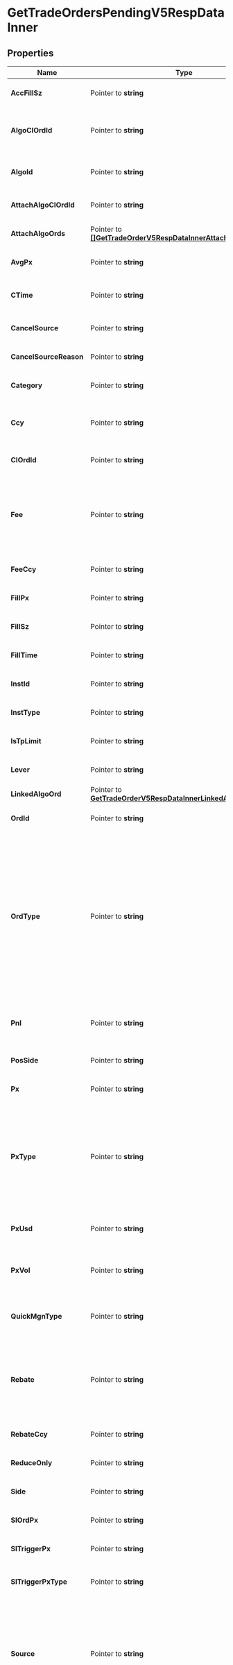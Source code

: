 # GetTradeOrdersPendingV5RespDataInner

## Properties

Name | Type | Description | Notes
------------ | ------------- | ------------- | -------------
**AccFillSz** | Pointer to **string** | Accumulated fill quantity | [optional] [default to ""]
**AlgoClOrdId** | Pointer to **string** | Client-supplied Algo ID. There will be a value when algo order attaching &#x60;algoClOrdId&#x60; is triggered, or it will be \&quot;\&quot;. | [optional] [default to ""]
**AlgoId** | Pointer to **string** | Algo ID. There will be a value when algo order is triggered, or it will be \&quot;\&quot;. | [optional] [default to ""]
**AttachAlgoClOrdId** | Pointer to **string** | Client-supplied Algo ID when placing order attaching TP/SL. | [optional] [default to ""]
**AttachAlgoOrds** | Pointer to [**[]GetTradeOrderV5RespDataInnerAttachAlgoOrdsInner**](GetTradeOrderV5RespDataInnerAttachAlgoOrdsInner.md) | TP/SL information attached when placing order | [optional] 
**AvgPx** | Pointer to **string** | Average filled price. If none is filled, it will return \&quot;\&quot;. | [optional] [default to ""]
**CTime** | Pointer to **string** | Creation time, Unix timestamp format in milliseconds, e.g. &#x60;1597026383085&#x60; | [optional] [default to ""]
**CancelSource** | Pointer to **string** | Code of the cancellation source. | [optional] [default to ""]
**CancelSourceReason** | Pointer to **string** | Reason for the cancellation. | [optional] [default to ""]
**Category** | Pointer to **string** | Category   &#x60;normal&#x60; | [optional] [default to ""]
**Ccy** | Pointer to **string** | Margin currency   Applicable to all &#x60;isolated&#x60; &#x60;MARGIN&#x60; orders and &#x60;cross&#x60; &#x60;MARGIN&#x60; orders in &#x60;Spot and futures mode&#x60;. | [optional] [default to ""]
**ClOrdId** | Pointer to **string** | Client Order ID as assigned by the client | [optional] [default to ""]
**Fee** | Pointer to **string** | Fee and rebate  For spot and margin, it is accumulated fee charged by the platform. It is always negative, e.g. -0.01.   For Expiry Futures, Perpetual Futures and Options, it is accumulated fee and rebate | [optional] [default to ""]
**FeeCcy** | Pointer to **string** | Fee currency | [optional] [default to ""]
**FillPx** | Pointer to **string** | Last filled price | [optional] [default to ""]
**FillSz** | Pointer to **string** | Last filled quantity | [optional] [default to ""]
**FillTime** | Pointer to **string** | Last filled time | [optional] [default to ""]
**InstId** | Pointer to **string** | Instrument ID | [optional] [default to ""]
**InstType** | Pointer to **string** | Instrument type | [optional] [default to ""]
**IsTpLimit** | Pointer to **string** | Whether it is TP limit order. true or false | [optional] [default to ""]
**Lever** | Pointer to **string** | Leverage, from &#x60;0.01&#x60; to &#x60;125&#x60;.   Only applicable to &#x60;MARGIN/FUTURES/SWAP&#x60; | [optional] [default to ""]
**LinkedAlgoOrd** | Pointer to [**GetTradeOrderV5RespDataInnerLinkedAlgoOrd**](GetTradeOrderV5RespDataInnerLinkedAlgoOrd.md) |  | [optional] 
**OrdId** | Pointer to **string** | Order ID | [optional] [default to ""]
**OrdType** | Pointer to **string** | Order type   &#x60;market&#x60;: Market order   &#x60;limit&#x60;: Limit order   &#x60;post_only&#x60;: Post-only order   &#x60;fok&#x60;: Fill-or-kill order   &#x60;ioc&#x60;: Immediate-or-cancel order    &#x60;optimal_limit_ioc&#x60;: Market order with immediate-or-cancel order  &#x60;mmp&#x60;: Market Maker Protection (only applicable to Option in Portfolio Margin mode)  &#x60;mmp_and_post_only&#x60;: Market Maker Protection and Post-only order(only applicable to Option in Portfolio Margin mode)   &#x60;op_fok&#x60;: Simple options (fok) | [optional] [default to ""]
**Pnl** | Pointer to **string** | Profit and loss, Applicable to orders which have a trade and aim to close position. It always is 0 in other conditions | [optional] [default to ""]
**PosSide** | Pointer to **string** | Position side | [optional] [default to ""]
**Px** | Pointer to **string** | Price   For options, use coin as unit (e.g. BTC, ETH) | [optional] [default to ""]
**PxType** | Pointer to **string** | Price type of options   &#x60;px&#x60;: Place an order based on price, in the unit of coin (the unit for the request parameter px is BTC or ETH)   &#x60;pxVol&#x60;: Place an order based on pxVol   &#x60;pxUsd&#x60;: Place an order based on pxUsd, in the unit of USD (the unit for the request parameter px is USD) | [optional] [default to ""]
**PxUsd** | Pointer to **string** | Options price in USDOnly applicable to options; return \&quot;\&quot; for other instrument types | [optional] [default to ""]
**PxVol** | Pointer to **string** | Implied volatility of the options orderOnly applicable to options; return \&quot;\&quot; for other instrument types | [optional] [default to ""]
**QuickMgnType** | Pointer to **string** | Quick Margin type, Only applicable to Quick Margin Mode of isolated margin  &#x60;manual&#x60;, &#x60;auto_borrow&#x60;, &#x60;auto_repay&#x60; | [optional] [default to ""]
**Rebate** | Pointer to **string** | Rebate amount, only applicable to spot and margin, the reward of placing orders from the platform (rebate) given to user who has reached the specified trading level. If there is no rebate, this field is \&quot;\&quot;. | [optional] [default to ""]
**RebateCcy** | Pointer to **string** | Rebate currency | [optional] [default to ""]
**ReduceOnly** | Pointer to **string** | Whether the order can only reduce the position size. Valid options: true or false. | [optional] [default to ""]
**Side** | Pointer to **string** | Order side | [optional] [default to ""]
**SlOrdPx** | Pointer to **string** | Stop-loss order price. | [optional] [default to ""]
**SlTriggerPx** | Pointer to **string** | Stop-loss trigger price. | [optional] [default to ""]
**SlTriggerPxType** | Pointer to **string** | Stop-loss trigger price type.   &#x60;last&#x60;: last price  &#x60;index&#x60;: index price  &#x60;mark&#x60;: mark price | [optional] [default to ""]
**Source** | Pointer to **string** | Order source  &#x60;6&#x60;: The normal order triggered by the &#x60;trigger order&#x60;  &#x60;7&#x60;:The normal order triggered by the &#x60;TP/SL order&#x60;   &#x60;13&#x60;: The normal order triggered by the algo order  &#x60;25&#x60;:The normal order triggered by the &#x60;trailing stop order&#x60;  &#x60;34&#x60;: The normal order triggered by the chase order | [optional] [default to ""]
**State** | Pointer to **string** | State  &#x60;live&#x60;   &#x60;partially_filled&#x60; | [optional] [default to ""]
**StpId** | Pointer to **string** | Self trade prevention ID  Return \&quot;\&quot; if self trade prevention is not applicable (deprecated) | [optional] [default to ""]
**StpMode** | Pointer to **string** | Self trade prevention mode   Return \&quot;\&quot; if self trade prevention is not applicable | [optional] [default to ""]
**Sz** | Pointer to **string** | Quantity to buy or sell | [optional] [default to ""]
**Tag** | Pointer to **string** | Order tag | [optional] [default to ""]
**TdMode** | Pointer to **string** | Trade mode | [optional] [default to ""]
**TgtCcy** | Pointer to **string** | Order quantity unit setting for &#x60;sz&#x60;  &#x60;base_ccy&#x60;: Base currency ,&#x60;quote_ccy&#x60;: Quote currency    Only applicable to &#x60;SPOT&#x60; Market Orders  Default is &#x60;quote_ccy&#x60; for buy, &#x60;base_ccy&#x60; for sell | [optional] [default to ""]
**TpOrdPx** | Pointer to **string** | Take-profit order price. | [optional] [default to ""]
**TpTriggerPx** | Pointer to **string** | Take-profit trigger price. | [optional] [default to ""]
**TpTriggerPxType** | Pointer to **string** | Take-profit trigger price type.   &#x60;last&#x60;: last price  &#x60;index&#x60;: index price  &#x60;mark&#x60;: mark price | [optional] [default to ""]
**TradeId** | Pointer to **string** | Last trade ID | [optional] [default to ""]
**UTime** | Pointer to **string** | Update time, Unix timestamp format in milliseconds, e.g. &#x60;1597026383085&#x60; | [optional] [default to ""]

## Methods

### NewGetTradeOrdersPendingV5RespDataInner

`func NewGetTradeOrdersPendingV5RespDataInner() *GetTradeOrdersPendingV5RespDataInner`

NewGetTradeOrdersPendingV5RespDataInner instantiates a new GetTradeOrdersPendingV5RespDataInner object
This constructor will assign default values to properties that have it defined,
and makes sure properties required by API are set, but the set of arguments
will change when the set of required properties is changed

### NewGetTradeOrdersPendingV5RespDataInnerWithDefaults

`func NewGetTradeOrdersPendingV5RespDataInnerWithDefaults() *GetTradeOrdersPendingV5RespDataInner`

NewGetTradeOrdersPendingV5RespDataInnerWithDefaults instantiates a new GetTradeOrdersPendingV5RespDataInner object
This constructor will only assign default values to properties that have it defined,
but it doesn't guarantee that properties required by API are set

### GetAccFillSz

`func (o *GetTradeOrdersPendingV5RespDataInner) GetAccFillSz() string`

GetAccFillSz returns the AccFillSz field if non-nil, zero value otherwise.

### GetAccFillSzOk

`func (o *GetTradeOrdersPendingV5RespDataInner) GetAccFillSzOk() (*string, bool)`

GetAccFillSzOk returns a tuple with the AccFillSz field if it's non-nil, zero value otherwise
and a boolean to check if the value has been set.

### SetAccFillSz

`func (o *GetTradeOrdersPendingV5RespDataInner) SetAccFillSz(v string)`

SetAccFillSz sets AccFillSz field to given value.

### HasAccFillSz

`func (o *GetTradeOrdersPendingV5RespDataInner) HasAccFillSz() bool`

HasAccFillSz returns a boolean if a field has been set.

### GetAlgoClOrdId

`func (o *GetTradeOrdersPendingV5RespDataInner) GetAlgoClOrdId() string`

GetAlgoClOrdId returns the AlgoClOrdId field if non-nil, zero value otherwise.

### GetAlgoClOrdIdOk

`func (o *GetTradeOrdersPendingV5RespDataInner) GetAlgoClOrdIdOk() (*string, bool)`

GetAlgoClOrdIdOk returns a tuple with the AlgoClOrdId field if it's non-nil, zero value otherwise
and a boolean to check if the value has been set.

### SetAlgoClOrdId

`func (o *GetTradeOrdersPendingV5RespDataInner) SetAlgoClOrdId(v string)`

SetAlgoClOrdId sets AlgoClOrdId field to given value.

### HasAlgoClOrdId

`func (o *GetTradeOrdersPendingV5RespDataInner) HasAlgoClOrdId() bool`

HasAlgoClOrdId returns a boolean if a field has been set.

### GetAlgoId

`func (o *GetTradeOrdersPendingV5RespDataInner) GetAlgoId() string`

GetAlgoId returns the AlgoId field if non-nil, zero value otherwise.

### GetAlgoIdOk

`func (o *GetTradeOrdersPendingV5RespDataInner) GetAlgoIdOk() (*string, bool)`

GetAlgoIdOk returns a tuple with the AlgoId field if it's non-nil, zero value otherwise
and a boolean to check if the value has been set.

### SetAlgoId

`func (o *GetTradeOrdersPendingV5RespDataInner) SetAlgoId(v string)`

SetAlgoId sets AlgoId field to given value.

### HasAlgoId

`func (o *GetTradeOrdersPendingV5RespDataInner) HasAlgoId() bool`

HasAlgoId returns a boolean if a field has been set.

### GetAttachAlgoClOrdId

`func (o *GetTradeOrdersPendingV5RespDataInner) GetAttachAlgoClOrdId() string`

GetAttachAlgoClOrdId returns the AttachAlgoClOrdId field if non-nil, zero value otherwise.

### GetAttachAlgoClOrdIdOk

`func (o *GetTradeOrdersPendingV5RespDataInner) GetAttachAlgoClOrdIdOk() (*string, bool)`

GetAttachAlgoClOrdIdOk returns a tuple with the AttachAlgoClOrdId field if it's non-nil, zero value otherwise
and a boolean to check if the value has been set.

### SetAttachAlgoClOrdId

`func (o *GetTradeOrdersPendingV5RespDataInner) SetAttachAlgoClOrdId(v string)`

SetAttachAlgoClOrdId sets AttachAlgoClOrdId field to given value.

### HasAttachAlgoClOrdId

`func (o *GetTradeOrdersPendingV5RespDataInner) HasAttachAlgoClOrdId() bool`

HasAttachAlgoClOrdId returns a boolean if a field has been set.

### GetAttachAlgoOrds

`func (o *GetTradeOrdersPendingV5RespDataInner) GetAttachAlgoOrds() []GetTradeOrderV5RespDataInnerAttachAlgoOrdsInner`

GetAttachAlgoOrds returns the AttachAlgoOrds field if non-nil, zero value otherwise.

### GetAttachAlgoOrdsOk

`func (o *GetTradeOrdersPendingV5RespDataInner) GetAttachAlgoOrdsOk() (*[]GetTradeOrderV5RespDataInnerAttachAlgoOrdsInner, bool)`

GetAttachAlgoOrdsOk returns a tuple with the AttachAlgoOrds field if it's non-nil, zero value otherwise
and a boolean to check if the value has been set.

### SetAttachAlgoOrds

`func (o *GetTradeOrdersPendingV5RespDataInner) SetAttachAlgoOrds(v []GetTradeOrderV5RespDataInnerAttachAlgoOrdsInner)`

SetAttachAlgoOrds sets AttachAlgoOrds field to given value.

### HasAttachAlgoOrds

`func (o *GetTradeOrdersPendingV5RespDataInner) HasAttachAlgoOrds() bool`

HasAttachAlgoOrds returns a boolean if a field has been set.

### GetAvgPx

`func (o *GetTradeOrdersPendingV5RespDataInner) GetAvgPx() string`

GetAvgPx returns the AvgPx field if non-nil, zero value otherwise.

### GetAvgPxOk

`func (o *GetTradeOrdersPendingV5RespDataInner) GetAvgPxOk() (*string, bool)`

GetAvgPxOk returns a tuple with the AvgPx field if it's non-nil, zero value otherwise
and a boolean to check if the value has been set.

### SetAvgPx

`func (o *GetTradeOrdersPendingV5RespDataInner) SetAvgPx(v string)`

SetAvgPx sets AvgPx field to given value.

### HasAvgPx

`func (o *GetTradeOrdersPendingV5RespDataInner) HasAvgPx() bool`

HasAvgPx returns a boolean if a field has been set.

### GetCTime

`func (o *GetTradeOrdersPendingV5RespDataInner) GetCTime() string`

GetCTime returns the CTime field if non-nil, zero value otherwise.

### GetCTimeOk

`func (o *GetTradeOrdersPendingV5RespDataInner) GetCTimeOk() (*string, bool)`

GetCTimeOk returns a tuple with the CTime field if it's non-nil, zero value otherwise
and a boolean to check if the value has been set.

### SetCTime

`func (o *GetTradeOrdersPendingV5RespDataInner) SetCTime(v string)`

SetCTime sets CTime field to given value.

### HasCTime

`func (o *GetTradeOrdersPendingV5RespDataInner) HasCTime() bool`

HasCTime returns a boolean if a field has been set.

### GetCancelSource

`func (o *GetTradeOrdersPendingV5RespDataInner) GetCancelSource() string`

GetCancelSource returns the CancelSource field if non-nil, zero value otherwise.

### GetCancelSourceOk

`func (o *GetTradeOrdersPendingV5RespDataInner) GetCancelSourceOk() (*string, bool)`

GetCancelSourceOk returns a tuple with the CancelSource field if it's non-nil, zero value otherwise
and a boolean to check if the value has been set.

### SetCancelSource

`func (o *GetTradeOrdersPendingV5RespDataInner) SetCancelSource(v string)`

SetCancelSource sets CancelSource field to given value.

### HasCancelSource

`func (o *GetTradeOrdersPendingV5RespDataInner) HasCancelSource() bool`

HasCancelSource returns a boolean if a field has been set.

### GetCancelSourceReason

`func (o *GetTradeOrdersPendingV5RespDataInner) GetCancelSourceReason() string`

GetCancelSourceReason returns the CancelSourceReason field if non-nil, zero value otherwise.

### GetCancelSourceReasonOk

`func (o *GetTradeOrdersPendingV5RespDataInner) GetCancelSourceReasonOk() (*string, bool)`

GetCancelSourceReasonOk returns a tuple with the CancelSourceReason field if it's non-nil, zero value otherwise
and a boolean to check if the value has been set.

### SetCancelSourceReason

`func (o *GetTradeOrdersPendingV5RespDataInner) SetCancelSourceReason(v string)`

SetCancelSourceReason sets CancelSourceReason field to given value.

### HasCancelSourceReason

`func (o *GetTradeOrdersPendingV5RespDataInner) HasCancelSourceReason() bool`

HasCancelSourceReason returns a boolean if a field has been set.

### GetCategory

`func (o *GetTradeOrdersPendingV5RespDataInner) GetCategory() string`

GetCategory returns the Category field if non-nil, zero value otherwise.

### GetCategoryOk

`func (o *GetTradeOrdersPendingV5RespDataInner) GetCategoryOk() (*string, bool)`

GetCategoryOk returns a tuple with the Category field if it's non-nil, zero value otherwise
and a boolean to check if the value has been set.

### SetCategory

`func (o *GetTradeOrdersPendingV5RespDataInner) SetCategory(v string)`

SetCategory sets Category field to given value.

### HasCategory

`func (o *GetTradeOrdersPendingV5RespDataInner) HasCategory() bool`

HasCategory returns a boolean if a field has been set.

### GetCcy

`func (o *GetTradeOrdersPendingV5RespDataInner) GetCcy() string`

GetCcy returns the Ccy field if non-nil, zero value otherwise.

### GetCcyOk

`func (o *GetTradeOrdersPendingV5RespDataInner) GetCcyOk() (*string, bool)`

GetCcyOk returns a tuple with the Ccy field if it's non-nil, zero value otherwise
and a boolean to check if the value has been set.

### SetCcy

`func (o *GetTradeOrdersPendingV5RespDataInner) SetCcy(v string)`

SetCcy sets Ccy field to given value.

### HasCcy

`func (o *GetTradeOrdersPendingV5RespDataInner) HasCcy() bool`

HasCcy returns a boolean if a field has been set.

### GetClOrdId

`func (o *GetTradeOrdersPendingV5RespDataInner) GetClOrdId() string`

GetClOrdId returns the ClOrdId field if non-nil, zero value otherwise.

### GetClOrdIdOk

`func (o *GetTradeOrdersPendingV5RespDataInner) GetClOrdIdOk() (*string, bool)`

GetClOrdIdOk returns a tuple with the ClOrdId field if it's non-nil, zero value otherwise
and a boolean to check if the value has been set.

### SetClOrdId

`func (o *GetTradeOrdersPendingV5RespDataInner) SetClOrdId(v string)`

SetClOrdId sets ClOrdId field to given value.

### HasClOrdId

`func (o *GetTradeOrdersPendingV5RespDataInner) HasClOrdId() bool`

HasClOrdId returns a boolean if a field has been set.

### GetFee

`func (o *GetTradeOrdersPendingV5RespDataInner) GetFee() string`

GetFee returns the Fee field if non-nil, zero value otherwise.

### GetFeeOk

`func (o *GetTradeOrdersPendingV5RespDataInner) GetFeeOk() (*string, bool)`

GetFeeOk returns a tuple with the Fee field if it's non-nil, zero value otherwise
and a boolean to check if the value has been set.

### SetFee

`func (o *GetTradeOrdersPendingV5RespDataInner) SetFee(v string)`

SetFee sets Fee field to given value.

### HasFee

`func (o *GetTradeOrdersPendingV5RespDataInner) HasFee() bool`

HasFee returns a boolean if a field has been set.

### GetFeeCcy

`func (o *GetTradeOrdersPendingV5RespDataInner) GetFeeCcy() string`

GetFeeCcy returns the FeeCcy field if non-nil, zero value otherwise.

### GetFeeCcyOk

`func (o *GetTradeOrdersPendingV5RespDataInner) GetFeeCcyOk() (*string, bool)`

GetFeeCcyOk returns a tuple with the FeeCcy field if it's non-nil, zero value otherwise
and a boolean to check if the value has been set.

### SetFeeCcy

`func (o *GetTradeOrdersPendingV5RespDataInner) SetFeeCcy(v string)`

SetFeeCcy sets FeeCcy field to given value.

### HasFeeCcy

`func (o *GetTradeOrdersPendingV5RespDataInner) HasFeeCcy() bool`

HasFeeCcy returns a boolean if a field has been set.

### GetFillPx

`func (o *GetTradeOrdersPendingV5RespDataInner) GetFillPx() string`

GetFillPx returns the FillPx field if non-nil, zero value otherwise.

### GetFillPxOk

`func (o *GetTradeOrdersPendingV5RespDataInner) GetFillPxOk() (*string, bool)`

GetFillPxOk returns a tuple with the FillPx field if it's non-nil, zero value otherwise
and a boolean to check if the value has been set.

### SetFillPx

`func (o *GetTradeOrdersPendingV5RespDataInner) SetFillPx(v string)`

SetFillPx sets FillPx field to given value.

### HasFillPx

`func (o *GetTradeOrdersPendingV5RespDataInner) HasFillPx() bool`

HasFillPx returns a boolean if a field has been set.

### GetFillSz

`func (o *GetTradeOrdersPendingV5RespDataInner) GetFillSz() string`

GetFillSz returns the FillSz field if non-nil, zero value otherwise.

### GetFillSzOk

`func (o *GetTradeOrdersPendingV5RespDataInner) GetFillSzOk() (*string, bool)`

GetFillSzOk returns a tuple with the FillSz field if it's non-nil, zero value otherwise
and a boolean to check if the value has been set.

### SetFillSz

`func (o *GetTradeOrdersPendingV5RespDataInner) SetFillSz(v string)`

SetFillSz sets FillSz field to given value.

### HasFillSz

`func (o *GetTradeOrdersPendingV5RespDataInner) HasFillSz() bool`

HasFillSz returns a boolean if a field has been set.

### GetFillTime

`func (o *GetTradeOrdersPendingV5RespDataInner) GetFillTime() string`

GetFillTime returns the FillTime field if non-nil, zero value otherwise.

### GetFillTimeOk

`func (o *GetTradeOrdersPendingV5RespDataInner) GetFillTimeOk() (*string, bool)`

GetFillTimeOk returns a tuple with the FillTime field if it's non-nil, zero value otherwise
and a boolean to check if the value has been set.

### SetFillTime

`func (o *GetTradeOrdersPendingV5RespDataInner) SetFillTime(v string)`

SetFillTime sets FillTime field to given value.

### HasFillTime

`func (o *GetTradeOrdersPendingV5RespDataInner) HasFillTime() bool`

HasFillTime returns a boolean if a field has been set.

### GetInstId

`func (o *GetTradeOrdersPendingV5RespDataInner) GetInstId() string`

GetInstId returns the InstId field if non-nil, zero value otherwise.

### GetInstIdOk

`func (o *GetTradeOrdersPendingV5RespDataInner) GetInstIdOk() (*string, bool)`

GetInstIdOk returns a tuple with the InstId field if it's non-nil, zero value otherwise
and a boolean to check if the value has been set.

### SetInstId

`func (o *GetTradeOrdersPendingV5RespDataInner) SetInstId(v string)`

SetInstId sets InstId field to given value.

### HasInstId

`func (o *GetTradeOrdersPendingV5RespDataInner) HasInstId() bool`

HasInstId returns a boolean if a field has been set.

### GetInstType

`func (o *GetTradeOrdersPendingV5RespDataInner) GetInstType() string`

GetInstType returns the InstType field if non-nil, zero value otherwise.

### GetInstTypeOk

`func (o *GetTradeOrdersPendingV5RespDataInner) GetInstTypeOk() (*string, bool)`

GetInstTypeOk returns a tuple with the InstType field if it's non-nil, zero value otherwise
and a boolean to check if the value has been set.

### SetInstType

`func (o *GetTradeOrdersPendingV5RespDataInner) SetInstType(v string)`

SetInstType sets InstType field to given value.

### HasInstType

`func (o *GetTradeOrdersPendingV5RespDataInner) HasInstType() bool`

HasInstType returns a boolean if a field has been set.

### GetIsTpLimit

`func (o *GetTradeOrdersPendingV5RespDataInner) GetIsTpLimit() string`

GetIsTpLimit returns the IsTpLimit field if non-nil, zero value otherwise.

### GetIsTpLimitOk

`func (o *GetTradeOrdersPendingV5RespDataInner) GetIsTpLimitOk() (*string, bool)`

GetIsTpLimitOk returns a tuple with the IsTpLimit field if it's non-nil, zero value otherwise
and a boolean to check if the value has been set.

### SetIsTpLimit

`func (o *GetTradeOrdersPendingV5RespDataInner) SetIsTpLimit(v string)`

SetIsTpLimit sets IsTpLimit field to given value.

### HasIsTpLimit

`func (o *GetTradeOrdersPendingV5RespDataInner) HasIsTpLimit() bool`

HasIsTpLimit returns a boolean if a field has been set.

### GetLever

`func (o *GetTradeOrdersPendingV5RespDataInner) GetLever() string`

GetLever returns the Lever field if non-nil, zero value otherwise.

### GetLeverOk

`func (o *GetTradeOrdersPendingV5RespDataInner) GetLeverOk() (*string, bool)`

GetLeverOk returns a tuple with the Lever field if it's non-nil, zero value otherwise
and a boolean to check if the value has been set.

### SetLever

`func (o *GetTradeOrdersPendingV5RespDataInner) SetLever(v string)`

SetLever sets Lever field to given value.

### HasLever

`func (o *GetTradeOrdersPendingV5RespDataInner) HasLever() bool`

HasLever returns a boolean if a field has been set.

### GetLinkedAlgoOrd

`func (o *GetTradeOrdersPendingV5RespDataInner) GetLinkedAlgoOrd() GetTradeOrderV5RespDataInnerLinkedAlgoOrd`

GetLinkedAlgoOrd returns the LinkedAlgoOrd field if non-nil, zero value otherwise.

### GetLinkedAlgoOrdOk

`func (o *GetTradeOrdersPendingV5RespDataInner) GetLinkedAlgoOrdOk() (*GetTradeOrderV5RespDataInnerLinkedAlgoOrd, bool)`

GetLinkedAlgoOrdOk returns a tuple with the LinkedAlgoOrd field if it's non-nil, zero value otherwise
and a boolean to check if the value has been set.

### SetLinkedAlgoOrd

`func (o *GetTradeOrdersPendingV5RespDataInner) SetLinkedAlgoOrd(v GetTradeOrderV5RespDataInnerLinkedAlgoOrd)`

SetLinkedAlgoOrd sets LinkedAlgoOrd field to given value.

### HasLinkedAlgoOrd

`func (o *GetTradeOrdersPendingV5RespDataInner) HasLinkedAlgoOrd() bool`

HasLinkedAlgoOrd returns a boolean if a field has been set.

### GetOrdId

`func (o *GetTradeOrdersPendingV5RespDataInner) GetOrdId() string`

GetOrdId returns the OrdId field if non-nil, zero value otherwise.

### GetOrdIdOk

`func (o *GetTradeOrdersPendingV5RespDataInner) GetOrdIdOk() (*string, bool)`

GetOrdIdOk returns a tuple with the OrdId field if it's non-nil, zero value otherwise
and a boolean to check if the value has been set.

### SetOrdId

`func (o *GetTradeOrdersPendingV5RespDataInner) SetOrdId(v string)`

SetOrdId sets OrdId field to given value.

### HasOrdId

`func (o *GetTradeOrdersPendingV5RespDataInner) HasOrdId() bool`

HasOrdId returns a boolean if a field has been set.

### GetOrdType

`func (o *GetTradeOrdersPendingV5RespDataInner) GetOrdType() string`

GetOrdType returns the OrdType field if non-nil, zero value otherwise.

### GetOrdTypeOk

`func (o *GetTradeOrdersPendingV5RespDataInner) GetOrdTypeOk() (*string, bool)`

GetOrdTypeOk returns a tuple with the OrdType field if it's non-nil, zero value otherwise
and a boolean to check if the value has been set.

### SetOrdType

`func (o *GetTradeOrdersPendingV5RespDataInner) SetOrdType(v string)`

SetOrdType sets OrdType field to given value.

### HasOrdType

`func (o *GetTradeOrdersPendingV5RespDataInner) HasOrdType() bool`

HasOrdType returns a boolean if a field has been set.

### GetPnl

`func (o *GetTradeOrdersPendingV5RespDataInner) GetPnl() string`

GetPnl returns the Pnl field if non-nil, zero value otherwise.

### GetPnlOk

`func (o *GetTradeOrdersPendingV5RespDataInner) GetPnlOk() (*string, bool)`

GetPnlOk returns a tuple with the Pnl field if it's non-nil, zero value otherwise
and a boolean to check if the value has been set.

### SetPnl

`func (o *GetTradeOrdersPendingV5RespDataInner) SetPnl(v string)`

SetPnl sets Pnl field to given value.

### HasPnl

`func (o *GetTradeOrdersPendingV5RespDataInner) HasPnl() bool`

HasPnl returns a boolean if a field has been set.

### GetPosSide

`func (o *GetTradeOrdersPendingV5RespDataInner) GetPosSide() string`

GetPosSide returns the PosSide field if non-nil, zero value otherwise.

### GetPosSideOk

`func (o *GetTradeOrdersPendingV5RespDataInner) GetPosSideOk() (*string, bool)`

GetPosSideOk returns a tuple with the PosSide field if it's non-nil, zero value otherwise
and a boolean to check if the value has been set.

### SetPosSide

`func (o *GetTradeOrdersPendingV5RespDataInner) SetPosSide(v string)`

SetPosSide sets PosSide field to given value.

### HasPosSide

`func (o *GetTradeOrdersPendingV5RespDataInner) HasPosSide() bool`

HasPosSide returns a boolean if a field has been set.

### GetPx

`func (o *GetTradeOrdersPendingV5RespDataInner) GetPx() string`

GetPx returns the Px field if non-nil, zero value otherwise.

### GetPxOk

`func (o *GetTradeOrdersPendingV5RespDataInner) GetPxOk() (*string, bool)`

GetPxOk returns a tuple with the Px field if it's non-nil, zero value otherwise
and a boolean to check if the value has been set.

### SetPx

`func (o *GetTradeOrdersPendingV5RespDataInner) SetPx(v string)`

SetPx sets Px field to given value.

### HasPx

`func (o *GetTradeOrdersPendingV5RespDataInner) HasPx() bool`

HasPx returns a boolean if a field has been set.

### GetPxType

`func (o *GetTradeOrdersPendingV5RespDataInner) GetPxType() string`

GetPxType returns the PxType field if non-nil, zero value otherwise.

### GetPxTypeOk

`func (o *GetTradeOrdersPendingV5RespDataInner) GetPxTypeOk() (*string, bool)`

GetPxTypeOk returns a tuple with the PxType field if it's non-nil, zero value otherwise
and a boolean to check if the value has been set.

### SetPxType

`func (o *GetTradeOrdersPendingV5RespDataInner) SetPxType(v string)`

SetPxType sets PxType field to given value.

### HasPxType

`func (o *GetTradeOrdersPendingV5RespDataInner) HasPxType() bool`

HasPxType returns a boolean if a field has been set.

### GetPxUsd

`func (o *GetTradeOrdersPendingV5RespDataInner) GetPxUsd() string`

GetPxUsd returns the PxUsd field if non-nil, zero value otherwise.

### GetPxUsdOk

`func (o *GetTradeOrdersPendingV5RespDataInner) GetPxUsdOk() (*string, bool)`

GetPxUsdOk returns a tuple with the PxUsd field if it's non-nil, zero value otherwise
and a boolean to check if the value has been set.

### SetPxUsd

`func (o *GetTradeOrdersPendingV5RespDataInner) SetPxUsd(v string)`

SetPxUsd sets PxUsd field to given value.

### HasPxUsd

`func (o *GetTradeOrdersPendingV5RespDataInner) HasPxUsd() bool`

HasPxUsd returns a boolean if a field has been set.

### GetPxVol

`func (o *GetTradeOrdersPendingV5RespDataInner) GetPxVol() string`

GetPxVol returns the PxVol field if non-nil, zero value otherwise.

### GetPxVolOk

`func (o *GetTradeOrdersPendingV5RespDataInner) GetPxVolOk() (*string, bool)`

GetPxVolOk returns a tuple with the PxVol field if it's non-nil, zero value otherwise
and a boolean to check if the value has been set.

### SetPxVol

`func (o *GetTradeOrdersPendingV5RespDataInner) SetPxVol(v string)`

SetPxVol sets PxVol field to given value.

### HasPxVol

`func (o *GetTradeOrdersPendingV5RespDataInner) HasPxVol() bool`

HasPxVol returns a boolean if a field has been set.

### GetQuickMgnType

`func (o *GetTradeOrdersPendingV5RespDataInner) GetQuickMgnType() string`

GetQuickMgnType returns the QuickMgnType field if non-nil, zero value otherwise.

### GetQuickMgnTypeOk

`func (o *GetTradeOrdersPendingV5RespDataInner) GetQuickMgnTypeOk() (*string, bool)`

GetQuickMgnTypeOk returns a tuple with the QuickMgnType field if it's non-nil, zero value otherwise
and a boolean to check if the value has been set.

### SetQuickMgnType

`func (o *GetTradeOrdersPendingV5RespDataInner) SetQuickMgnType(v string)`

SetQuickMgnType sets QuickMgnType field to given value.

### HasQuickMgnType

`func (o *GetTradeOrdersPendingV5RespDataInner) HasQuickMgnType() bool`

HasQuickMgnType returns a boolean if a field has been set.

### GetRebate

`func (o *GetTradeOrdersPendingV5RespDataInner) GetRebate() string`

GetRebate returns the Rebate field if non-nil, zero value otherwise.

### GetRebateOk

`func (o *GetTradeOrdersPendingV5RespDataInner) GetRebateOk() (*string, bool)`

GetRebateOk returns a tuple with the Rebate field if it's non-nil, zero value otherwise
and a boolean to check if the value has been set.

### SetRebate

`func (o *GetTradeOrdersPendingV5RespDataInner) SetRebate(v string)`

SetRebate sets Rebate field to given value.

### HasRebate

`func (o *GetTradeOrdersPendingV5RespDataInner) HasRebate() bool`

HasRebate returns a boolean if a field has been set.

### GetRebateCcy

`func (o *GetTradeOrdersPendingV5RespDataInner) GetRebateCcy() string`

GetRebateCcy returns the RebateCcy field if non-nil, zero value otherwise.

### GetRebateCcyOk

`func (o *GetTradeOrdersPendingV5RespDataInner) GetRebateCcyOk() (*string, bool)`

GetRebateCcyOk returns a tuple with the RebateCcy field if it's non-nil, zero value otherwise
and a boolean to check if the value has been set.

### SetRebateCcy

`func (o *GetTradeOrdersPendingV5RespDataInner) SetRebateCcy(v string)`

SetRebateCcy sets RebateCcy field to given value.

### HasRebateCcy

`func (o *GetTradeOrdersPendingV5RespDataInner) HasRebateCcy() bool`

HasRebateCcy returns a boolean if a field has been set.

### GetReduceOnly

`func (o *GetTradeOrdersPendingV5RespDataInner) GetReduceOnly() string`

GetReduceOnly returns the ReduceOnly field if non-nil, zero value otherwise.

### GetReduceOnlyOk

`func (o *GetTradeOrdersPendingV5RespDataInner) GetReduceOnlyOk() (*string, bool)`

GetReduceOnlyOk returns a tuple with the ReduceOnly field if it's non-nil, zero value otherwise
and a boolean to check if the value has been set.

### SetReduceOnly

`func (o *GetTradeOrdersPendingV5RespDataInner) SetReduceOnly(v string)`

SetReduceOnly sets ReduceOnly field to given value.

### HasReduceOnly

`func (o *GetTradeOrdersPendingV5RespDataInner) HasReduceOnly() bool`

HasReduceOnly returns a boolean if a field has been set.

### GetSide

`func (o *GetTradeOrdersPendingV5RespDataInner) GetSide() string`

GetSide returns the Side field if non-nil, zero value otherwise.

### GetSideOk

`func (o *GetTradeOrdersPendingV5RespDataInner) GetSideOk() (*string, bool)`

GetSideOk returns a tuple with the Side field if it's non-nil, zero value otherwise
and a boolean to check if the value has been set.

### SetSide

`func (o *GetTradeOrdersPendingV5RespDataInner) SetSide(v string)`

SetSide sets Side field to given value.

### HasSide

`func (o *GetTradeOrdersPendingV5RespDataInner) HasSide() bool`

HasSide returns a boolean if a field has been set.

### GetSlOrdPx

`func (o *GetTradeOrdersPendingV5RespDataInner) GetSlOrdPx() string`

GetSlOrdPx returns the SlOrdPx field if non-nil, zero value otherwise.

### GetSlOrdPxOk

`func (o *GetTradeOrdersPendingV5RespDataInner) GetSlOrdPxOk() (*string, bool)`

GetSlOrdPxOk returns a tuple with the SlOrdPx field if it's non-nil, zero value otherwise
and a boolean to check if the value has been set.

### SetSlOrdPx

`func (o *GetTradeOrdersPendingV5RespDataInner) SetSlOrdPx(v string)`

SetSlOrdPx sets SlOrdPx field to given value.

### HasSlOrdPx

`func (o *GetTradeOrdersPendingV5RespDataInner) HasSlOrdPx() bool`

HasSlOrdPx returns a boolean if a field has been set.

### GetSlTriggerPx

`func (o *GetTradeOrdersPendingV5RespDataInner) GetSlTriggerPx() string`

GetSlTriggerPx returns the SlTriggerPx field if non-nil, zero value otherwise.

### GetSlTriggerPxOk

`func (o *GetTradeOrdersPendingV5RespDataInner) GetSlTriggerPxOk() (*string, bool)`

GetSlTriggerPxOk returns a tuple with the SlTriggerPx field if it's non-nil, zero value otherwise
and a boolean to check if the value has been set.

### SetSlTriggerPx

`func (o *GetTradeOrdersPendingV5RespDataInner) SetSlTriggerPx(v string)`

SetSlTriggerPx sets SlTriggerPx field to given value.

### HasSlTriggerPx

`func (o *GetTradeOrdersPendingV5RespDataInner) HasSlTriggerPx() bool`

HasSlTriggerPx returns a boolean if a field has been set.

### GetSlTriggerPxType

`func (o *GetTradeOrdersPendingV5RespDataInner) GetSlTriggerPxType() string`

GetSlTriggerPxType returns the SlTriggerPxType field if non-nil, zero value otherwise.

### GetSlTriggerPxTypeOk

`func (o *GetTradeOrdersPendingV5RespDataInner) GetSlTriggerPxTypeOk() (*string, bool)`

GetSlTriggerPxTypeOk returns a tuple with the SlTriggerPxType field if it's non-nil, zero value otherwise
and a boolean to check if the value has been set.

### SetSlTriggerPxType

`func (o *GetTradeOrdersPendingV5RespDataInner) SetSlTriggerPxType(v string)`

SetSlTriggerPxType sets SlTriggerPxType field to given value.

### HasSlTriggerPxType

`func (o *GetTradeOrdersPendingV5RespDataInner) HasSlTriggerPxType() bool`

HasSlTriggerPxType returns a boolean if a field has been set.

### GetSource

`func (o *GetTradeOrdersPendingV5RespDataInner) GetSource() string`

GetSource returns the Source field if non-nil, zero value otherwise.

### GetSourceOk

`func (o *GetTradeOrdersPendingV5RespDataInner) GetSourceOk() (*string, bool)`

GetSourceOk returns a tuple with the Source field if it's non-nil, zero value otherwise
and a boolean to check if the value has been set.

### SetSource

`func (o *GetTradeOrdersPendingV5RespDataInner) SetSource(v string)`

SetSource sets Source field to given value.

### HasSource

`func (o *GetTradeOrdersPendingV5RespDataInner) HasSource() bool`

HasSource returns a boolean if a field has been set.

### GetState

`func (o *GetTradeOrdersPendingV5RespDataInner) GetState() string`

GetState returns the State field if non-nil, zero value otherwise.

### GetStateOk

`func (o *GetTradeOrdersPendingV5RespDataInner) GetStateOk() (*string, bool)`

GetStateOk returns a tuple with the State field if it's non-nil, zero value otherwise
and a boolean to check if the value has been set.

### SetState

`func (o *GetTradeOrdersPendingV5RespDataInner) SetState(v string)`

SetState sets State field to given value.

### HasState

`func (o *GetTradeOrdersPendingV5RespDataInner) HasState() bool`

HasState returns a boolean if a field has been set.

### GetStpId

`func (o *GetTradeOrdersPendingV5RespDataInner) GetStpId() string`

GetStpId returns the StpId field if non-nil, zero value otherwise.

### GetStpIdOk

`func (o *GetTradeOrdersPendingV5RespDataInner) GetStpIdOk() (*string, bool)`

GetStpIdOk returns a tuple with the StpId field if it's non-nil, zero value otherwise
and a boolean to check if the value has been set.

### SetStpId

`func (o *GetTradeOrdersPendingV5RespDataInner) SetStpId(v string)`

SetStpId sets StpId field to given value.

### HasStpId

`func (o *GetTradeOrdersPendingV5RespDataInner) HasStpId() bool`

HasStpId returns a boolean if a field has been set.

### GetStpMode

`func (o *GetTradeOrdersPendingV5RespDataInner) GetStpMode() string`

GetStpMode returns the StpMode field if non-nil, zero value otherwise.

### GetStpModeOk

`func (o *GetTradeOrdersPendingV5RespDataInner) GetStpModeOk() (*string, bool)`

GetStpModeOk returns a tuple with the StpMode field if it's non-nil, zero value otherwise
and a boolean to check if the value has been set.

### SetStpMode

`func (o *GetTradeOrdersPendingV5RespDataInner) SetStpMode(v string)`

SetStpMode sets StpMode field to given value.

### HasStpMode

`func (o *GetTradeOrdersPendingV5RespDataInner) HasStpMode() bool`

HasStpMode returns a boolean if a field has been set.

### GetSz

`func (o *GetTradeOrdersPendingV5RespDataInner) GetSz() string`

GetSz returns the Sz field if non-nil, zero value otherwise.

### GetSzOk

`func (o *GetTradeOrdersPendingV5RespDataInner) GetSzOk() (*string, bool)`

GetSzOk returns a tuple with the Sz field if it's non-nil, zero value otherwise
and a boolean to check if the value has been set.

### SetSz

`func (o *GetTradeOrdersPendingV5RespDataInner) SetSz(v string)`

SetSz sets Sz field to given value.

### HasSz

`func (o *GetTradeOrdersPendingV5RespDataInner) HasSz() bool`

HasSz returns a boolean if a field has been set.

### GetTag

`func (o *GetTradeOrdersPendingV5RespDataInner) GetTag() string`

GetTag returns the Tag field if non-nil, zero value otherwise.

### GetTagOk

`func (o *GetTradeOrdersPendingV5RespDataInner) GetTagOk() (*string, bool)`

GetTagOk returns a tuple with the Tag field if it's non-nil, zero value otherwise
and a boolean to check if the value has been set.

### SetTag

`func (o *GetTradeOrdersPendingV5RespDataInner) SetTag(v string)`

SetTag sets Tag field to given value.

### HasTag

`func (o *GetTradeOrdersPendingV5RespDataInner) HasTag() bool`

HasTag returns a boolean if a field has been set.

### GetTdMode

`func (o *GetTradeOrdersPendingV5RespDataInner) GetTdMode() string`

GetTdMode returns the TdMode field if non-nil, zero value otherwise.

### GetTdModeOk

`func (o *GetTradeOrdersPendingV5RespDataInner) GetTdModeOk() (*string, bool)`

GetTdModeOk returns a tuple with the TdMode field if it's non-nil, zero value otherwise
and a boolean to check if the value has been set.

### SetTdMode

`func (o *GetTradeOrdersPendingV5RespDataInner) SetTdMode(v string)`

SetTdMode sets TdMode field to given value.

### HasTdMode

`func (o *GetTradeOrdersPendingV5RespDataInner) HasTdMode() bool`

HasTdMode returns a boolean if a field has been set.

### GetTgtCcy

`func (o *GetTradeOrdersPendingV5RespDataInner) GetTgtCcy() string`

GetTgtCcy returns the TgtCcy field if non-nil, zero value otherwise.

### GetTgtCcyOk

`func (o *GetTradeOrdersPendingV5RespDataInner) GetTgtCcyOk() (*string, bool)`

GetTgtCcyOk returns a tuple with the TgtCcy field if it's non-nil, zero value otherwise
and a boolean to check if the value has been set.

### SetTgtCcy

`func (o *GetTradeOrdersPendingV5RespDataInner) SetTgtCcy(v string)`

SetTgtCcy sets TgtCcy field to given value.

### HasTgtCcy

`func (o *GetTradeOrdersPendingV5RespDataInner) HasTgtCcy() bool`

HasTgtCcy returns a boolean if a field has been set.

### GetTpOrdPx

`func (o *GetTradeOrdersPendingV5RespDataInner) GetTpOrdPx() string`

GetTpOrdPx returns the TpOrdPx field if non-nil, zero value otherwise.

### GetTpOrdPxOk

`func (o *GetTradeOrdersPendingV5RespDataInner) GetTpOrdPxOk() (*string, bool)`

GetTpOrdPxOk returns a tuple with the TpOrdPx field if it's non-nil, zero value otherwise
and a boolean to check if the value has been set.

### SetTpOrdPx

`func (o *GetTradeOrdersPendingV5RespDataInner) SetTpOrdPx(v string)`

SetTpOrdPx sets TpOrdPx field to given value.

### HasTpOrdPx

`func (o *GetTradeOrdersPendingV5RespDataInner) HasTpOrdPx() bool`

HasTpOrdPx returns a boolean if a field has been set.

### GetTpTriggerPx

`func (o *GetTradeOrdersPendingV5RespDataInner) GetTpTriggerPx() string`

GetTpTriggerPx returns the TpTriggerPx field if non-nil, zero value otherwise.

### GetTpTriggerPxOk

`func (o *GetTradeOrdersPendingV5RespDataInner) GetTpTriggerPxOk() (*string, bool)`

GetTpTriggerPxOk returns a tuple with the TpTriggerPx field if it's non-nil, zero value otherwise
and a boolean to check if the value has been set.

### SetTpTriggerPx

`func (o *GetTradeOrdersPendingV5RespDataInner) SetTpTriggerPx(v string)`

SetTpTriggerPx sets TpTriggerPx field to given value.

### HasTpTriggerPx

`func (o *GetTradeOrdersPendingV5RespDataInner) HasTpTriggerPx() bool`

HasTpTriggerPx returns a boolean if a field has been set.

### GetTpTriggerPxType

`func (o *GetTradeOrdersPendingV5RespDataInner) GetTpTriggerPxType() string`

GetTpTriggerPxType returns the TpTriggerPxType field if non-nil, zero value otherwise.

### GetTpTriggerPxTypeOk

`func (o *GetTradeOrdersPendingV5RespDataInner) GetTpTriggerPxTypeOk() (*string, bool)`

GetTpTriggerPxTypeOk returns a tuple with the TpTriggerPxType field if it's non-nil, zero value otherwise
and a boolean to check if the value has been set.

### SetTpTriggerPxType

`func (o *GetTradeOrdersPendingV5RespDataInner) SetTpTriggerPxType(v string)`

SetTpTriggerPxType sets TpTriggerPxType field to given value.

### HasTpTriggerPxType

`func (o *GetTradeOrdersPendingV5RespDataInner) HasTpTriggerPxType() bool`

HasTpTriggerPxType returns a boolean if a field has been set.

### GetTradeId

`func (o *GetTradeOrdersPendingV5RespDataInner) GetTradeId() string`

GetTradeId returns the TradeId field if non-nil, zero value otherwise.

### GetTradeIdOk

`func (o *GetTradeOrdersPendingV5RespDataInner) GetTradeIdOk() (*string, bool)`

GetTradeIdOk returns a tuple with the TradeId field if it's non-nil, zero value otherwise
and a boolean to check if the value has been set.

### SetTradeId

`func (o *GetTradeOrdersPendingV5RespDataInner) SetTradeId(v string)`

SetTradeId sets TradeId field to given value.

### HasTradeId

`func (o *GetTradeOrdersPendingV5RespDataInner) HasTradeId() bool`

HasTradeId returns a boolean if a field has been set.

### GetUTime

`func (o *GetTradeOrdersPendingV5RespDataInner) GetUTime() string`

GetUTime returns the UTime field if non-nil, zero value otherwise.

### GetUTimeOk

`func (o *GetTradeOrdersPendingV5RespDataInner) GetUTimeOk() (*string, bool)`

GetUTimeOk returns a tuple with the UTime field if it's non-nil, zero value otherwise
and a boolean to check if the value has been set.

### SetUTime

`func (o *GetTradeOrdersPendingV5RespDataInner) SetUTime(v string)`

SetUTime sets UTime field to given value.

### HasUTime

`func (o *GetTradeOrdersPendingV5RespDataInner) HasUTime() bool`

HasUTime returns a boolean if a field has been set.


[[Back to Model list]](../README.md#documentation-for-models) [[Back to API list]](../README.md#documentation-for-api-endpoints) [[Back to README]](../README.md)


